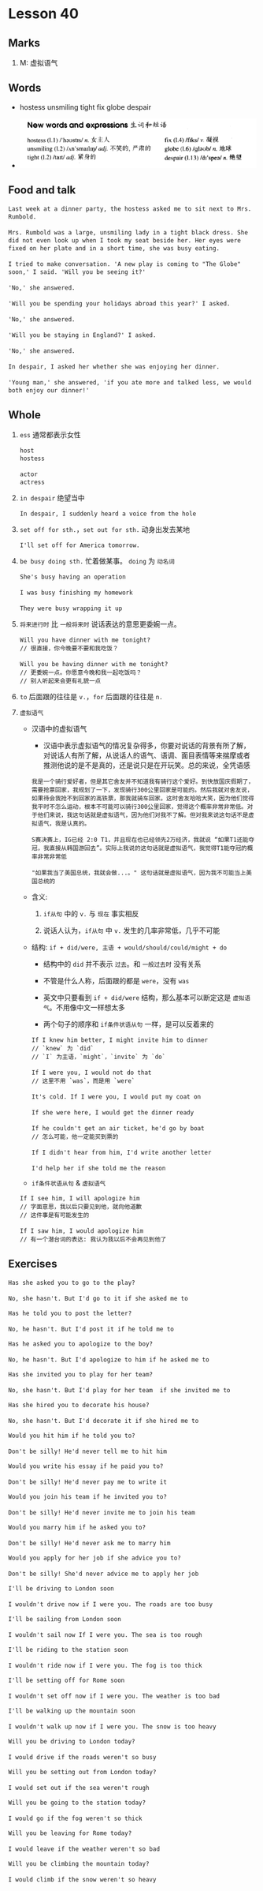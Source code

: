 # Lesson 40

## Marks

1. M: 虚拟语气

## Words

- hostess unsmiling tight fix globe despair

- ![Words](../../../Images/Part2/04/words-40.png)

## Food and talk

```
Last week at a dinner party, the hostess asked me to sit next to Mrs. Rumbold.

Mrs. Rumbold was a large, unsmiling lady in a tight black dress. She did not even look up when I took my seat beside her. Her eyes were fixed on her plate and in a short time, she was busy eating.

I tried to make conversation. 'A new play is coming to "The Globe" soon,' I said. 'Will you be seeing it?'

'No,' she answered.

'Will you be spending your holidays abroad this year?' I asked.

'No,' she answered.

'Will you be staying in England?' I asked.

'No,' she answered.

In despair, I asked her whether she was enjoying her dinner.

'Young man,' she answered, 'if you ate more and talked less, we would both enjoy our dinner!'
```

## Whole

1. `ess` 通常都表示女性

   ```
   host
   hostess

   actor
   actress
   ```

2. `in despair` 绝望当中

   ```
   In despair, I suddenly heard a voice from the hole
   ```

3. `set off for sth.`，`set out for sth.` 动身出发去某地

   ```
   I'll set off for America tomorrow.
   ```

4. `be busy doing sth.` 忙着做某事。 `doing` 为 `动名词`

   ```
   She's busy having an operation

   I was busy finishing my homework

   They were busy wrapping it up
   ```

5. `将来进行时` 比 `一般将来时` 说话表达的意思更委婉一点。

   ```
   Will you have dinner with me tonight?
   // 很直接，你今晚要不要和我吃饭？

   Will you be having dinner with me tonight?
   // 更委婉一点。你愿意今晚和我一起吃饭吗？
   // 别人听起来会更有礼貌一点
   ```

6. `to` 后面跟的往往是 `v.`，`for` 后面跟的往往是 `n.`

7. `虚拟语气`

   - 汉语中的虚拟语气

     - 汉语中表示虚拟语气的情况复杂得多，你要对说话的背景有所了解，对说话人有所了解，从说话人的语气、语调、面目表情等来揣摩或者推测他说的是不是真的，还是说只是在开玩笑。总的来说，全凭语感

     ```
     我是一个骑行爱好者，但是其它舍友并不知道我有骑行这个爱好。到快放国庆假期了，需要抢票回家，我规划了一下，发现骑行300公里回家是可能的。然后我就对舍友说，如果待会我抢不到回家的高铁票，那我就骑车回家。这时舍友哈哈大笑，因为他们觉得我平时不怎么运动，根本不可能可以骑行300公里回家，觉得这个概率非常非常低。对于他们来说，我这句话就是虚拟语气，因为他们对我不了解。但对我来说这句话不是虚拟语气，我是认真的。

     S赛决赛上，IG已经 2:0 T1，并且现在也已经领先2万经济，我就说 “如果T1还能夺冠，我直接从韩国游回去”。实际上我说的这句话就是虚拟语气，我觉得T1能夺冠的概率非常非常低

     "如果我当了美国总统，我就会做...。" 这句话就是虚拟语气，因为我不可能当上美国总统的
     ```

   - 含义:

     1. `if从句` 中的 `v.` 与 `现在` 事实相反

     2. 说话人认为，`if从句` 中 `v.` 发生的几率非常低，几乎不可能

   - 结构: `if + did/were, 主语 + would/should/could/might + do`

     - 结构中的 `did` 并不表示 `过去`。和 `一般过去时` 没有关系

     - 不管是什么人称，后面跟的都是 `were`，没有 `was`

     - 英文中只要看到 `if + did/were` 结构，那么基本可以断定这是 `虚拟语气`。不用像中文一样想太多

     - 两个句子的顺序和 `if条件状语从句` 一样，是可以反着来的

     ```
     If I knew him better, I might invite him to dinner
     // `knew` 为 `did`
     // `I` 为主语，`might`，`invite` 为 `do`

     If I were you, I would not do that
     // 这里不用 `was`，而是用 `were`

     It's cold. If I were you, I would put my coat on

     If she were here, I would get the dinner ready

     If he couldn't get an air ticket, he'd go by boat
     // 怎么可能，他一定能买到票的

     If I didn't hear from him, I'd write another letter

     I'd help her if she told me the reason
     ```

   - `if条件状语从句` & `虚拟语气`

   ```
   If I see him, I will apologize him
   // 字面意思，我以后只要见到他，就向他道歉
   // 这件事是有可能发生的

   If I saw him, I would apologize him
   // 有一个潜台词的表达: 我认为我以后不会再见到他了
   ```

## Exercises

```
Has she asked you to go to the play?

No, she hasn't. But I'd go to it if she asked me to
```

```
Has he told you to post the letter?

No, he hasn't. But I'd post it if he told me to
```

```
Has he asked you to apologize to the boy?

No, he hasn't. But I'd apologize to him if he asked me to
```

```
Has she invited you to play for her team?

No, she hasn't. But I'd play for her team  if she invited me to
```

```
Has she hired you to decorate his house?

No, she hasn't. But I'd decorate it if she hired me to
```

```
Would you hit him if he told you to?

Don't be silly! He'd never tell me to hit him
```

```
Would you write his essay if he paid you to?

Don't be silly! He'd never pay me to write it
```

```
Would you join his team if he invited you to?

Don't be silly! He'd never invite me to join his team
```

```
Would you marry him if he asked you to?

Don't be silly! He'd never ask me to marry him
```

```
Would you apply for her job if she advice you to?

Don't be silly! She'd never advice me to apply her job
```

```
I'll be driving to London soon

I wouldn't drive now if I were you. The roads are too busy
```

```
I'll be sailing from London soon

I wouldn't sail now If I were you. The sea is too rough
```

```
I'll be riding to the station soon

I wouldn't ride now if I were you. The fog is too thick
```

```
I'll be setting off for Rome soon

I wouldn't set off now if I were you. The weather is too bad
```

```
I'll be walking up the mountain soon

I wouldn't walk up now if I were you. The snow is too heavy
```

```
Will you be driving to London today?

I would drive if the roads weren't so busy
```

```
Will you be setting out from London today?

I would set out if the sea weren't rough
```

```
Will you be going to the station today?

I would go if the fog weren't so thick
```

```
Will you be leaving for Rome today?

I would leave if the weather weren't so bad
```

```
Will you be climbing the mountain today?

I would climb if the snow weren't so heavy
```
